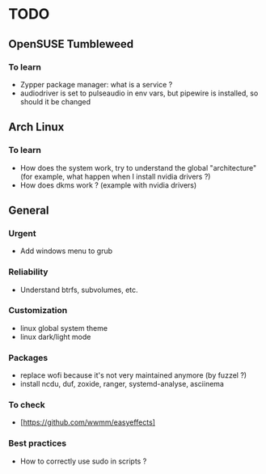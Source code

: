 # TODO

## OpenSUSE Tumbleweed

### To learn

- Zypper package manager: what is a service ?
- audiodriver is set to pulseaudio in env vars, but pipewire is installed, so should it be changed

## Arch Linux

### To learn

- How does the system work, try to understand the global "architecture" (for example, what happen when I install nvidia drivers ?)
- How does dkms work ? (example with nvidia drivers)

## General

### Urgent

- Add windows menu to grub

### Reliability

- Understand btrfs, subvolumes, etc.

### Customization

- linux global system theme
- linux dark/light mode

### Packages

- replace wofi because it's not very maintained anymore (by fuzzel ?)
- install ncdu, duf, zoxide, ranger, systemd-analyse, asciinema

### To check

- [https://github.com/wwmm/easyeffects]

### Best practices

- How to correctly use sudo in scripts ?
